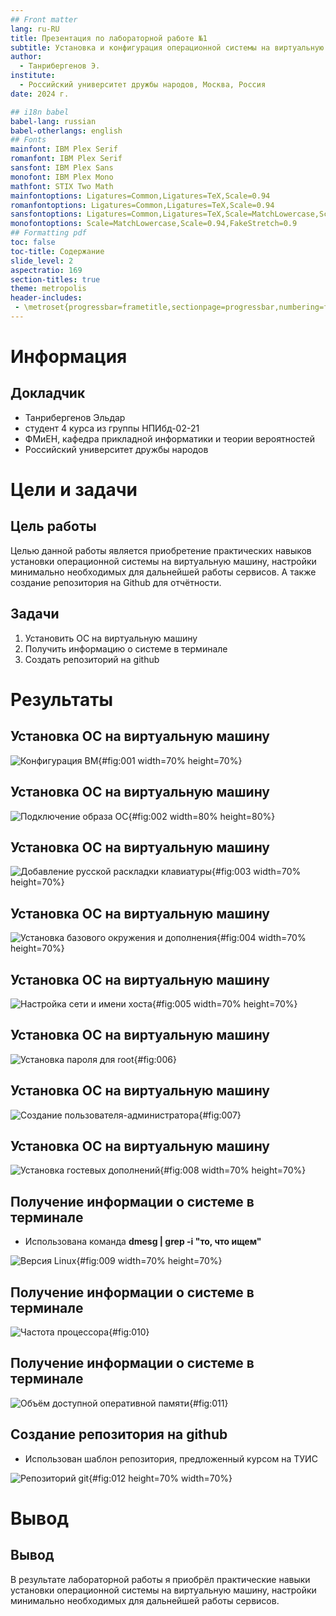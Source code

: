 ```yaml
---
## Front matter
lang: ru-RU
title: Презентация по лабораторной работе №1
subtitle: Установка и конфигурация операционной системы на виртуальную машину
author:
  - Танрибергенов Э.
institute:
  - Российский университет дружбы народов, Москва, Россия
date: 2024 г.

## i18n babel
babel-lang: russian
babel-otherlangs: english
## Fonts
mainfont: IBM Plex Serif
romanfont: IBM Plex Serif
sansfont: IBM Plex Sans
monofont: IBM Plex Mono
mathfont: STIX Two Math
mainfontoptions: Ligatures=Common,Ligatures=TeX,Scale=0.94
romanfontoptions: Ligatures=Common,Ligatures=TeX,Scale=0.94
sansfontoptions: Ligatures=Common,Ligatures=TeX,Scale=MatchLowercase,Scale=0.94
monofontoptions: Scale=MatchLowercase,Scale=0.94,FakeStretch=0.9
## Formatting pdf
toc: false
toc-title: Содержание
slide_level: 2
aspectratio: 169
section-titles: true
theme: metropolis
header-includes:
 - \metroset{progressbar=frametitle,sectionpage=progressbar,numbering=fraction}
---
```


# Информация

## Докладчик

  - Танрибергенов Эльдар
  - студент 4 курса из группы НПИбд-02-21
  - ФМиЕН, кафедра прикладной информатики и теории вероятностей
  - Российский университет дружбы народов

# Цели и задачи

## Цель работы

Целью данной работы является приобретение практических навыков установки операционной системы на виртуальную машину, настройки минимально необходимых для дальнейшей работы сервисов.
А также создание репозитория на Github для отчётности.

## Задачи

1. Установить ОС на виртуальную машину
2. Получить информацию о системе в терминале
3. Создать репозиторий на github

# Результаты

## Установка ОС на виртуальную машину

![Конфигурация ВМ](../images/4.png){#fig:001 width=70% height=70%}

## Установка ОС на виртуальную машину

![Подключение образа ОС](../images/5.png){#fig:002 width=80% height=80%}

## Установка ОС на виртуальную машину

![Добавление русской раскладки клавиатуры](../images/8.png){#fig:003 width=70% height=70%}

## Установка ОС на виртуальную машину

![Установка базового окружения и дополнения](../images/9.png){#fig:004 width=70% height=70%}

## Установка ОС на виртуальную машину

![Настройка сети и имени хоста](../images/11.png){#fig:005 width=70% height=70%}

## Установка ОС на виртуальную машину

![Установка пароля для root](../images/12.png){#fig:006}

## Установка ОС на виртуальную машину

![Создание пользователя-администратора](../images/13.png){#fig:007}

## Установка ОС на виртуальную машину

![Установка гостевых дополнений](../images/19.png){#fig:008 width=70% height=70%}



## Получение информации о системе в терминале

- Использована команда **dmesg | grep -i "то, что ищем"**

![Версия Linux](../images/21.png){#fig:009 width=70% height=70%}

## Получение информации о системе в терминале

![Частота процессора](../images/22.png){#fig:010}

## Получение информации о системе в терминале

![Объём доступной оперативной памяти](../images/24.png){#fig:011}



## Создание репозитория на github

- Использован шаблон репозитория, предложенный курсом на ТУИС
   
![Репозиторий git](../images/28.png){#fig:012 height=70% width=70%}


# Вывод
  
## Вывод

 В результате лабораторной работы я приобрёл практические навыки установки операционной системы на виртуальную машину, настройки минимально необходимых для дальнейшей работы сервисов.
